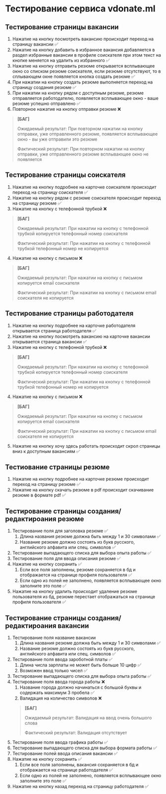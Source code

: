 # Тестирование сервиса vdonate.ml

## Тестирование страницы вакансии

1. Нажатие на кнопку посмотреть вакансию происходит переход на страницу вакансии ✅
2. Нажатие на кнопку добавить в избранное вакансия добавляется в раздел избранные вакансии в профиле соискателя при этом текст на кнопке меняется на удалить из избранного ✅
3. Нажатие на кнопку отправить резюме открывается всплывающее окно со списком резюме соискателя, если резюме отсутствуют, то в сплывающем окне появляется кнопка создать резюме ✅
4. При нажатии на кнопку создать резюме выполняется переход на страницу создания резюме ✅
5. При нажатии на кнопку рядом с доступным резюме, резюме отправляется работодателю, появляется всплывающее окно - ваше резюме успешно отправлено ✅
6. Повторное нажатие на кнопку отправки резюме ❌
> **[БАГ]**
>
> Ожидаемый результат: При повторном нажатии на кнопку отправки, уже отправленного резюме, появляется всплывающее окно - вы уже отправили это резюме
>
> Фактический результат: При повторном нажатии на кнопку отправки, уже отправленного резюме всплывающее окно не появляется


## Тестирование страницы соискателя

1. Нажатие на кнопку подробнее на карточке соискателя происходит переход на страницу соискателя ✅
2. Нажатие на кнопку рядом с резюме соискателя происходит переход на страницу резюме ✅
3. Нажатие на кнопку с телефонной трубкой ❌
> **[БАГ]**
>
> Ожидаемый результат: При нажатии на кнопку с телефонной трубкой копируется телефонный номер соискателя
>
> Фактический результат: При нажатии на кнопку с телефонной трубкой телефонный номер не копируется
4. Нажатие на кнопку с письмом ❌
> **[БАГ]**
>
> Ожидаемый результат: При нажатии на кнопку с письмом копируется email соискателя
>
> Фактический результат: При нажатии на кнопку с письмом email соиcкателя не копируется


## Тестирование страницы работодателя

1. Нажатие на кнопку подробнее на карточке работодателя открывается страница работодателя ✅
2. Нажатие на кнопку посмотреть вакансию на карточке вакансии открывается страница вакансии ✅
3. Нажатие на кнопку с телефонной трубкой ❌
> **[БАГ]**
>
> Ожидаемый результат: При нажатии на кнопку с телефонной трубкой копируется телефонный номер соискателя
>
> Фактический результат: При нажатии на кнопку с телефонной трубкой телефонный номер не копируется
4. Нажатие на кнопку с письмом ❌
> **[БАГ]**
>
> Ожидаемый результат: При нажатии на кнопку с письмом копируется email соискателя
>
> Фактический результат: При нажатии на кнопку с письмом email соиcкателя не копируется 
5. Нажатие на кнопку хочу здесь работать происходит скрол страницы вниз к доступным вакансиям ✅


## Тестиование страницы резюме

1. Нажатие на кнопку подробнее на карточке резюме происходит переход на страницу резюме ✅
2. Нажатие на кнопку скачать резюме в pdf происходит скачивание резюме в формате pdf ✅


## Тестирование страницы создания/редактироания резюме

1. Тестирование поля для заголовка резюме ✅
    1. Длина названия резюме должна быть между 1 и 30 символами ✅
    2. Название резюме должно состоять из букв русского, английского алфавита или спец. символов ✅
2. Тестирование выпадающего списка для выбора опыта работы ✅
3. Тестирование поля для ввода описания резюме ✅
4. Нажатие на кнопку сохранить ✅
    1. Если все поля заполнены, резюме сохраняется в бд и отображается на странице профиля пользователя ✅
    2. Если одно из полей не заполнено, появляется всплывающее окно заполните это поле ✅
5. Нажатие на кнопку удалить происходит удаление резюме пользователя из бд, резюме перестает отображаться на странице профиля пользователя ✅


## Тестирование страницы создания/редактироания вакансии

1. Тестирование поля название вакансии
    1. Длина названия резюме должна быть между 1 и 30 символами ✅
    2. Название резюме должно состоять из букв русского, английского алфавита или спец. символов ✅
2. Тестирование поля ввода зароботной платы ✅
    1. Длина числа зарплаты не может быть больше 10 цифр ✅
    2. Возможен ввод только чисел ✅
3. Тестирование выпадающего списка для выбора опыта работы ✅
4. Тестирование поля ввода города работы ❌
    1. Название города должно начинаться с большой буквы и содержать максимум 3 пробела ✅
    2. Валидация на количество символов ❌
    > **[БАГ]**
    >
    > Ожидаемый результат: Валидация на ввод очень большого слова
    >
    > Фактический результат: Валидация отсутствует
5. Тестирование поля ввода графика работы ✅
6. Тестирование выпадающего списка для выбора формата работы ✅
7. Тестирование полей ввода описания вакансии ✅
8. Нажатие на кнопку сохранить ✅
    1. Если все поля заполнены, вакансия сохраняется в бд и отображается на странице работодателя ✅
    2. Если одно из полей не заполнено, появляется всплывающее окно заполните это поле ✅
9. Нажатие на кнопку назад переход на страницу работодателя ✅